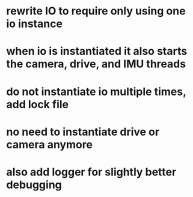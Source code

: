 # rewrite IO to require only using one io instance
# when io is instantiated it also starts the camera, drive, and IMU threads
# do not instantiate io multiple times, add lock file
# no need to instantiate drive or camera anymore
# also add logger for slightly better debugging